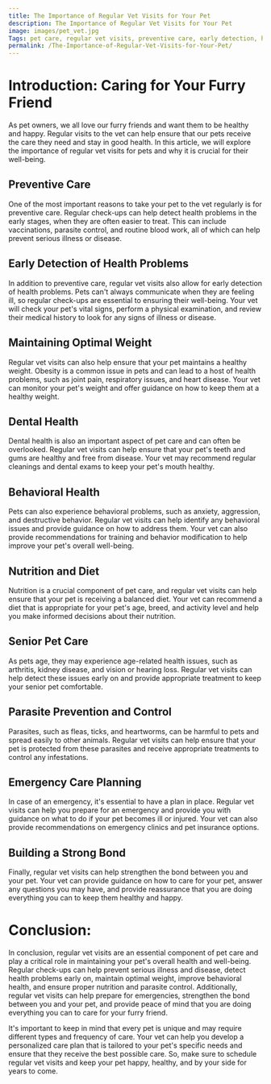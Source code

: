 ```yaml
---
title: The Importance of Regular Vet Visits for Your Pet
description: The Importance of Regular Vet Visits for Your Pet
image: images/pet_vet.jpg
Tags: pet care, regular vet visits, preventive care, early detection, health problems, optimal weight, dental health, behavioral health, nutrition, senior pet care, parasite prevention, emergency care planning, strong bond, personalized care plan.
permalink: /The-Importance-of-Regular-Vet-Visits-for-Your-Pet/
---
```


# Introduction: Caring for Your Furry Friend
As pet owners, we all love our furry friends and want them to be healthy and happy. Regular visits to the vet can help ensure that our pets receive the care they need and stay in good health. In this article, we will explore the importance of regular vet visits for pets and why it is crucial for their well-being.

## Preventive Care
One of the most important reasons to take your pet to the vet regularly is for preventive care. Regular check-ups can help detect health problems in the early stages, when they are often easier to treat. This can include vaccinations, parasite control, and routine blood work, all of which can help prevent serious illness or disease.

## Early Detection of Health Problems
In addition to preventive care, regular vet visits also allow for early detection of health problems. Pets can't always communicate when they are feeling ill, so regular check-ups are essential to ensuring their well-being. Your vet will check your pet's vital signs, perform a physical examination, and review their medical history to look for any signs of illness or disease.

## Maintaining Optimal Weight
Regular vet visits can also help ensure that your pet maintains a healthy weight. Obesity is a common issue in pets and can lead to a host of health problems, such as joint pain, respiratory issues, and heart disease. Your vet can monitor your pet's weight and offer guidance on how to keep them at a healthy weight.

## Dental Health
Dental health is also an important aspect of pet care and can often be overlooked. Regular vet visits can help ensure that your pet's teeth and gums are healthy and free from disease. Your vet may recommend regular cleanings and dental exams to keep your pet's mouth healthy.

## Behavioral Health
Pets can also experience behavioral problems, such as anxiety, aggression, and destructive behavior. Regular vet visits can help identify any behavioral issues and provide guidance on how to address them. Your vet can also provide recommendations for training and behavior modification to help improve your pet's overall well-being.

## Nutrition and Diet
Nutrition is a crucial component of pet care, and regular vet visits can help ensure that your pet is receiving a balanced diet. Your vet can recommend a diet that is appropriate for your pet's age, breed, and activity level and help you make informed decisions about their nutrition.

## Senior Pet Care
As pets age, they may experience age-related health issues, such as arthritis, kidney disease, and vision or hearing loss. Regular vet visits can help detect these issues early on and provide appropriate treatment to keep your senior pet comfortable.

## Parasite Prevention and Control
Parasites, such as fleas, ticks, and heartworms, can be harmful to pets and spread easily to other animals. Regular vet visits can help ensure that your pet is protected from these parasites and receive appropriate treatments to control any infestations.

## Emergency Care Planning
In case of an emergency, it's essential to have a plan in place. Regular vet visits can help you prepare for an emergency and provide you with guidance on what to do if your pet becomes ill or injured. Your vet can also provide recommendations on emergency clinics and pet insurance options.

## Building a Strong Bond
Finally, regular vet visits can help strengthen the bond between you and your pet. Your vet can provide guidance on how to care for your pet, answer any questions you may have, and provide reassurance that you are doing everything you can to keep them healthy and happy.

# Conclusion:
In conclusion, regular vet visits are an essential component of pet care and play a critical role in maintaining your pet's overall health and well-being. Regular check-ups can help prevent serious illness and disease, detect health problems early on, maintain optimal weight, improve behavioral health, and ensure proper nutrition and parasite control. Additionally, regular vet visits can help prepare for emergencies, strengthen the bond between you and your pet, and provide peace of mind that you are doing everything you can to care for your furry friend.

It's important to keep in mind that every pet is unique and may require different types and frequency of care. Your vet can help you develop a personalized care plan that is tailored to your pet's specific needs and ensure that they receive the best possible care. So, make sure to schedule regular vet visits and keep your pet happy, healthy, and by your side for years to come.